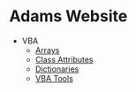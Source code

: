 # Adams Website
- VBA
    - [Arrays](VBA/Arrays.md)
    - [Class Attributes](VBA/ClassAttributes.md)
    - [Dictionaries](VBA/Dictionaries.md)
    - [VBA Tools](VBA/VBAtools.md)
